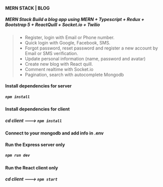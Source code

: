 #### MERN STACK | BLOG
##### MERN Stack Build  a blog app using MERN  + Typescript + Redux  + Bootstrap 5 + ReactQuill + Socket.io + Twilio
> + Register, login with Email or Phone number.
> + Quick login with Google, Facebook, SMS.
> + Forgot password, reset password and register a new account by Email or SMS verification.
> + Update personal information (name, password and avatar)
> + Create new blog with React quill.
> + Comment realtime with Socket.io
> + Pagination, search with autocomplete Mongodb
 
 
#### Install dependencies for server 
##### `npm install`

#### Install dependencies for client
##### cd client ---> `npm install`

#### Connect to your mongodb and add info in .env

#### Run the Express server only
##### `npm run dev`

#### Run the React client only
##### cd client ---> `npm start`
  

